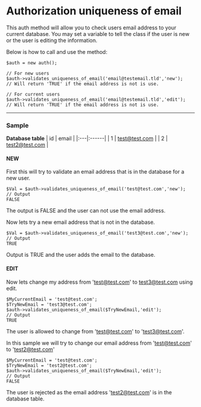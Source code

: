# Authorization uniqueness of email #
This auth method will allow you to check users email address to your current database. You may set a variable to tell the class if the user is new or the user is editing the information.


Below is how to call and use the method:

```
$auth = new auth();

// For new users
$auth->validates_uniqueness_of_email('email@testemail.tld','new');
// Will return 'TRUE' if the email address is not is use.

// For current users
$auth->validates_uniqueness_of_email('email@testemail.tld','edit');
// Will return 'TRUE' if the email address is not is use.
```


---


### Sample ###
**Database table**
| id | email |
|:---|:------|
| 1  | test@test.com |
| 2  | test2@test.com |

#### NEW ####
First this will try to validate an email address that is in the database for a new user.
```
$Val = $auth->validates_uniqueness_of_email('test@test.com','new');
// Output
FALSE
```
The output is FALSE and the user can not use the email address.

Now lets try a new email address that is not in the database.
```
$Val = $auth->validates_uniqueness_of_email('test3@test.com','new');
// Output
TRUE
```
Output is TRUE and the user adds the email to the database.

#### EDIT ####
Now lets change my address from 'test@test.com' to test3@test.com using edit.
```
$MyCurrentEmail = 'test@test.com';
$TryNewEmail = 'test3@test.com';
$auth->validates_uniqueness_of_email($TryNewEmail,'edit');
// Output
TRUE
```
The user is allowed to change from 'test@test.com' to 'test3@test.com'.

In this sample we will try to change our email address from 'test@test.com' to 'test2@test.com'
```
$MyCurrentEmail = 'test@test.com';
$TryNewEmail = 'test2@test.com';
$auth->validates_uniqueness_of_email($TryNewEmail,'edit');
// Output
FALSE
```
The user is rejected as the email address 'test2@test.com' is in the database table.
